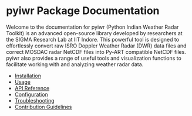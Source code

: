 # pyiwr Package Documentation

Welcome to the documentation for pyiwr (Python Indian Weather Radar Toolkit) is an advanced open-source library developed by researchers at the SIGMA Research Lab at IIT Indore. 
This powerful tool is designed to effortlessly convert raw ISRO Doppler Weather Radar (DWR) data files and correct MOSDAC radar NetCDF files into Py-ART compatible NetCDF files. 
pyiwr also provides a range of useful tools and visualization functions to facilitate working with and analyzing weather radar data.

- [Installation](installation.md)
- [Usage](usage.md)
- [API Reference](api_reference.md)
- [Configuration](configuration.md)
- [Troubleshooting](troubleshooting.md)
- [Contribution Guidelines](contribution.md)
